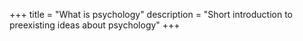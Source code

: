 +++
title = "What is psychology"
description = "Short introduction to preexisting ideas about psychology"
+++